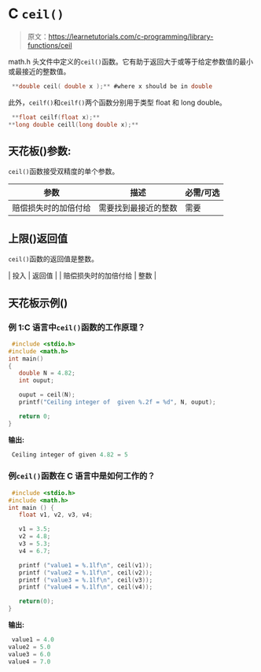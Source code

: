 # C `ceil()`

> 原文：<https://learnetutorials.com/c-programming/library-functions/ceil>

math.h 头文件中定义的`ceil()`函数。它有助于返回大于或等于给定参数值的最小或最接近的整数值。

```c
 **double ceil( double x );** #where x should be in double 

```

此外，`ceilf()`和`ceilf()`两个函数分别用于类型 float 和 long double。

```c
 **float ceilf(float x);** 
**long double ceill(long double x);** 

```

## 天花板()参数:

`ceil()`函数接受双精度的单个参数。

| 参数 | 描述 | 必需/可选 |
| --- | --- | --- |
| 赔偿损失时的加倍付给 | 需要找到最接近的整数 | 需要 |

## 上限()返回值

`ceil()`函数的返回值是整数。

| 投入 | 返回值 |
| 赔偿损失时的加倍付给 | 整数 |

## 天花板示例()

### 例 1:C 语言中`ceil()`函数的工作原理？

```c
 #include <stdio.h>
#include <math.h>
int main()
{
   double N = 4.82;
   int ouput;

   ouput = ceil(N);
   printf("Ceiling integer of  given %.2f = %d", N, ouput);

   return 0;
} 

```

**输出:**

```c
 Ceiling integer of given 4.82 = 5 
```

### 例`ceil()`函数在 C 语言中是如何工作的？

```c
 #include <stdio.h>
#include <math.h>
int main () {
   float v1, v2, v3, v4;

   v1 = 3.5;
   v2 = 4.8;
   v3 = 5.3;
   v4 = 6.7;

   printf ("value1 = %.1lf\n", ceil(v1));
   printf ("value2 = %.1lf\n", ceil(v2));
   printf ("value3 = %.1lf\n", ceil(v3));
   printf ("value4 = %.1lf\n", ceil(v4));

   return(0);
} 

```

**输出:**

```c
 value1 = 4.0
value2 = 5.0
value3 = 6.0
value4 = 7.0 
```